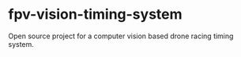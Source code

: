 # fpv-vision-timing-system
Open source project for a computer vision based drone racing timing system. 

